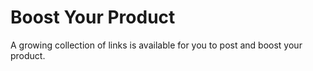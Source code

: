 # Boost Your Product

A growing collection of links is available for you to post and boost your product.
